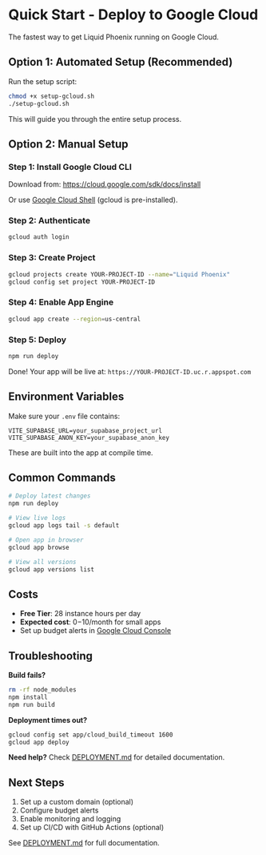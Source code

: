 # Quick Start - Deploy to Google Cloud

The fastest way to get Liquid Phoenix running on Google Cloud.

## Option 1: Automated Setup (Recommended)

Run the setup script:

```bash
chmod +x setup-gcloud.sh
./setup-gcloud.sh
```

This will guide you through the entire setup process.

## Option 2: Manual Setup

### Step 1: Install Google Cloud CLI

Download from: https://cloud.google.com/sdk/docs/install

Or use [Google Cloud Shell](https://console.cloud.google.com/) (gcloud is pre-installed).

### Step 2: Authenticate

```bash
gcloud auth login
```

### Step 3: Create Project

```bash
gcloud projects create YOUR-PROJECT-ID --name="Liquid Phoenix"
gcloud config set project YOUR-PROJECT-ID
```

### Step 4: Enable App Engine

```bash
gcloud app create --region=us-central
```

### Step 5: Deploy

```bash
npm run deploy
```

Done! Your app will be live at: `https://YOUR-PROJECT-ID.uc.r.appspot.com`

## Environment Variables

Make sure your `.env` file contains:

```
VITE_SUPABASE_URL=your_supabase_project_url
VITE_SUPABASE_ANON_KEY=your_supabase_anon_key
```

These are built into the app at compile time.

## Common Commands

```bash
# Deploy latest changes
npm run deploy

# View live logs
gcloud app logs tail -s default

# Open app in browser
gcloud app browse

# View all versions
gcloud app versions list
```

## Costs

- **Free Tier**: 28 instance hours per day
- **Expected cost**: $0-$10/month for small apps
- Set up budget alerts in [Google Cloud Console](https://console.cloud.google.com/billing)

## Troubleshooting

**Build fails?**
```bash
rm -rf node_modules
npm install
npm run build
```

**Deployment times out?**
```bash
gcloud config set app/cloud_build_timeout 1600
gcloud app deploy
```

**Need help?** Check [DEPLOYMENT.md](./DEPLOYMENT.md) for detailed documentation.

## Next Steps

1. Set up a custom domain (optional)
2. Configure budget alerts
3. Enable monitoring and logging
4. Set up CI/CD with GitHub Actions (optional)

See [DEPLOYMENT.md](./DEPLOYMENT.md) for full documentation.
